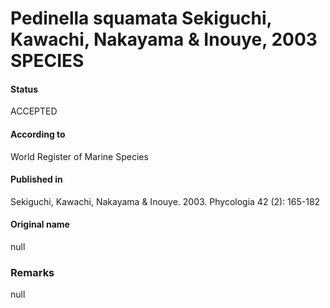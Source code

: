 Pedinella squamata Sekiguchi, Kawachi, Nakayama & Inouye, 2003 SPECIES
=======

#### Status
ACCEPTED

#### According to
World Register of Marine Species

#### Published in
Sekiguchi, Kawachi, Nakayama & Inouye. 2003. Phycologia 42 (2): 165-182

#### Original name
null

### Remarks
null